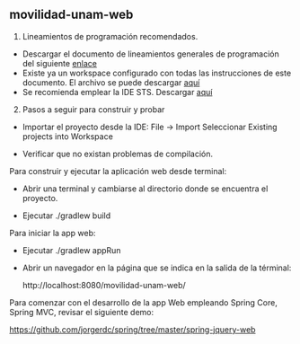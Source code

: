 ## movilidad-unam-web

1. Lineamientos de programación recomendados.

* Descargar el documento de lineamientos generales de programación del siguiente
  [enlace](https://drive.google.com/open?id=1mkrT1ZZFNAUtTvskoIefzD2eNjpiZPXG)
* Existe ya un workspace configurado con todas las instrucciones de este
  documento.  El archivo se puede descargar [aquí](https://drive.google.com/open?id=1mdqOa7Brr0uU-txOTFyCVUUjlHVDTZPR)
* Se recomienda emplear la IDE STS. Descargar [aquí](https://spring.io/tools/sts/all)
  
2. Pasos a seguir para construir y probar
*  Importar el proyecto desde la IDE:  File -> Import
   Seleccionar  Existing projects into Workspace

* Verificar que no existan problemas de compilación.

Para construir y ejecutar la aplicación web desde terminal:

* Abrir una terminal y cambiarse al directorio donde se encuentra el proyecto.

* Ejecutar  ./gradlew build

Para iniciar la app web:

* Ejecutar   ./gradlew appRun

* Abrir un navegador en la página que se indica en la salida de la términal:
  
  http://localhost:8080/movilidad-unam-web/


Para comenzar con el desarrollo de la app Web empleando Spring Core, Spring MVC,
revisar el siguiente demo:

 https://github.com/jorgerdc/spring/tree/master/spring-jquery-web


  


<!--stackedit_data:
eyJoaXN0b3J5IjpbLTEzNjc1NzA2OTMsMTMwNTI4NDQ1XX0=
-->